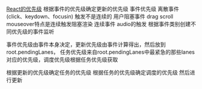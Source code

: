 [React的优先级](https://juejin.cn/post/6916790300853665800)
根据事件的优先级确定更新的优先级 
事件优先级 
离散事件(click、keydown、focusin) 触发不是连续的
用户阻塞事件 drag scroll mouseover特点是连续触发阻塞渲染
连续事件 audio的触发
根据事件类别创建不同优先级的事件监听

事件优先级由事件本身决定，更新优先级由事件计算得出，然后放到root.pendingLanes， 任务优先级来自root.pendingLanes中最紧急的那些lanes对应的优先级，调度优先级根据任务优先级获取


根据更新的优先级确定任务的优先级 
根据任务的优先级确定调度的优先级
然后进行更新

[](https://p3-juejin.byteimg.com/tos-cn-i-k3u1fbpfcp/1b876464e38a49a0b9418efdf36c0b61~tplv-k3u1fbpfcp-zoom-in-crop-mark:1304:0:0:0.awebp)